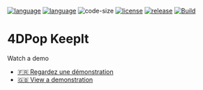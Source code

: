 [![language](https://img.shields.io/static/v1?label=language&message=4d&color=blue)](https://developer.4d.com/)
[![language](https://img.shields.io/github/languages/top/vdelachaux/4DPop-KeepIt.svg)](https://developer.4d.com/)
![code-size](https://img.shields.io/github/languages/code-size/vdelachaux/4DPop-KeepIt.svg)
[![license](https://img.shields.io/github/license/vdelachaux/4DPop-KeepIt)](LICENSE)
[![release](https://img.shields.io/github/v/release/vdelachaux/4DPop-KeepIt?include_prereleases)](https://github.com/vdelachaux/4DPop-KeepIt/releases/latest)
[![Build](https://github.com/vdelachaux/4DPop-KeepIt/actions/workflows/build.yml/badge.svg)](https://github.com/vdelachaux/4DPop-KeepIt/actions/workflows/build.yml)


# 4DPop KeepIt

Watch a demo
* [🇫🇷 Regardez une démonstration](https://vimeo.com/17368785)
* [🇬🇧 View a demonstration](https://vimeo.com/17368771)
